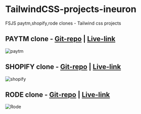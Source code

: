 # TailwindCSS-projects-ineuron
FSJS paytm,shopify,rode clones - Tailwind css projects

## PAYTM clone - [Git-repo](https://github.com/bvrevanth/Paytm-clone-tailwindCSS.git) | [Live-link](https://paytm-clone-tailwind-css-puce.vercel.app/)
![paytm](https://lh3.googleusercontent.com/ngF8BeRVOHykBNjHSQA_R43KQOz5085tUEYvK6GEmtK0qfZtaT1s-al19niy1ljxR9eZRtAWZKr5BJNYfQN9UI-DTs1PILlJFK8PoKz8_n248r97ksTzKwvZ-_WeWdA5zayO25cI913CMzOz9m3s8QrJe5HWQJpbjHoqfF9z8hZzU7Hu46wz8Gh99NekVIIYnrg3aBMof_z_0zqPyHMRRpz8SuAXgzAwwyKgxuZI5RJdJEvKB2To09gYhAXsP27j5kqvofIjx-sz1JUuibRLbOfhbFxT77LX8gde-1KT5z4UgBljm3jhKl1JYzeQbNNdGg-5O7bmQsFeJkxPF-beCa8M13NDtaMuwgWAd7j3ZCBFV3SfGByMF-RCDoi1bLbczj5TtEgD_exsf0ir0H7lmzRzMJRRgLNDE0E9i27tcMM97q_GIInYyp7JRcOUbWA12iKHf-sNKFjUZw6LdCUJpN4Tmp1AyX-_s_462Rln6JXAfgqOUMlN4whpihAzF3MgCYDmWihpen9WXBs6951zxHkwsFXqlM7e5rDffxdDialuBvY6Pv6gbee0LkcDXyJWc5A98Zlw6GgCebJPjCILHbIJ-8P7K7__2Cb0u3rzRf5XefhvDW2m4DApZzoYYbe-_dfsFnLv8NIEdEP7TYJLAYhC6b_nGKpCcQ98YXobNxBIBVfjLMdH4I8W0nb6O1DsUYlmvCnvdrMctOdoQJDQjSWg1m37iGLzXIA1rKeGY5ES5RU18LZLWGC85JXabF9Ad35R3spvtj-0E1bj8ZHp9v-HbecQN5gNJDvv9Rm4APTGYHZ9MQJpYJjOlV2PGcOifC6mbpcWLD4OxnFEJzBcg3kgcY9siHTI4I-GgTux8u7q4Mpb_Oj8aNA9ZA6rPo82P7vl6-ypvZTBBwM86-uQcNfkknMpdkqI_Akr-dI3fn1gxw7S=w1280-h720-no?authuser=0)


## SHOPIFY clone - [Git-repo](https://github.com/bvrevanth/Shopify-clone-TailwindCSS.git) | [Live-link](https://shopify-clone-tailwind-css.vercel.app/)
![shopify](https://lh3.googleusercontent.com/DtkWXHFtzjAWFva2XVrIklj7XQTMyOU8aRHrqp6j_zWHI5uZb4I0SJzoHWCfd2ijxOtawbIM7io40zDatiIoZcNHrtWd74TFHNp9LPEqqe4oETwPP5y9TPxS82OlGDGYgn3Ox2Mcjt-9AqpDuT9QEsZZibchwfOMRdrgAsenZLLdAkH4DIWC5NUW2jcEWfgpB-nkPmTMBQtIh6rRBOMbX-wQ6klKnhRv5GwD-i1nxVJbOjKzC9Eg5pkTjmIdJhELiS8w3OSThaafSr-3G55I50G2YE9g6_24ZwSteAjuEsdY43Qhj4symeFL9KhT165GnodVC9LaM3myHdarGBt6DzhrocsYRTLiNEa8fWHvbvRePea52g8Uwdag3XCTpsmnezE3T5mldsJLNr5wqIAnqneP3Yhei39kxNVyEElp7Nw4v3dwQ5IFkq8tHO5LuZ9PQHa9EvcgLrTT7muEgyU2SCnhbmqBtqDvUrqZhjW81QUq9xfQWpFJKlcZDpYa97USS4pVXy5SWxF-NBh58FBC2ruSltjHIQOMnqLF4A-KiePEV4jv0lvRevwPWw9XwpAjy0LXe5ErPxKmB_QQx0KNJkTuUgi6YIsQSi_INmkTRSxeBan_ezkVEI5agGpEWFZ5x3FP9tUkEwsO8QeGq5C3YklH0zxepZ6rknA3kv3oPpGWPEHoMAyl0MlMbtlHXLX3OpeNgbn4eaBlIXcmiEC0g2OX6i81j2AekjYv0-U0DR0gGtVVpVcdQgNvGoiT1ZMKp6fp3AYMC8UnMEqvH1biYtQ7rQlC4-oKNGlXRMZr2d1qNy4ve69eVd9vvSXGZkrIDdt2W_3LItcy1-SYDClGL_8fDr3crdqJ4d_cnyqvfUqItopICS6mzOaR_LC4yWmYEtZRSCiW7BUDIOJ3TVY-bJWZQhOowA_aC11gmcOiZJ3CKS6n=w1280-h720-no?authuser=0)


## RODE clone - [Git-repo](https://github.com/bvrevanth/Rode-clone-TailwindCSS.git) | [Live-link](https://rode-clone-tailwind-css.vercel.app/)
![Rode](https://lh3.googleusercontent.com/4VJV13kn0phW5IajrddoBQqU4mQYuC9cnb4IqvrOjg8B5eIHmeA1PWttFw0a7bYuGjpGwgC2KILXUdiHGTuKADtmpfgwxwWoQEa9BXM2rkxRlyD-AxRvd9fsSNoBHbsW11iq8dGW2ZtOze1NSHTe8C4R50bLd4m-U3B53cnuL2a0-piT9C82pXiCeJJCmIb809fHDCc3JxKjbRUUu3ACD8lt_FXBK-58vQq71d9kBgE6NhVJxkqhrI5nyk5w-I4o25yiYp1XsOEilxwRF9o6iiC64IHjH-1nr_LP8mHiyhmcfsdxb1Hl53RxwjKrRv0AAvTOz82DXE5kfk8PEbjOYlRK_bl3wA_KiVAUwdsAHLbrYP9L4OF8iFhIQyVqlREHopojnFgJzM8UNh-SCyPYvtxjQs6ehCnysUyQ4-6PtJ1N-keo0xdjsVXpmT2Xmfq8OMUjta4mCKe6QmHd7WxpqFPqZfOsCFPcyLzm14HhTjn2YaBswRaZ8_2LphVRP1vAbAI4z5TinhgCbm0OTPe6Z3mcv7y0itaODJEh2gMHHOf6FC-Zof9PUp-9TLbeE_x7AeEMDxm9iLE75GAvUme4n9qWAJqvkN3ugnbdBoeC_vWZSGfeVarR6Ks76ppVBQXHK1Nzf38jwNh38OxAkN4OHsW8jWUe84CUfCN0W43oVlmZnewc-WITj8bNy23Xo-kfv48jgGaRaE-tESdBNWa2JKBi0OuXwAB_OvOH7EWb1kZ08-CQd4bnTNDGH4Nd2lv7vNv4l4VObywDgoXA75S3OvPyADyWkc2aAXmnX852xl35qAlZKUj00dqQ-N-9fuvK04bKC_3bwOKkkmT87b56tmbw8RxDx2Kd0hLXI28j0OCraVlXv7uyB-3i73OXFGPF7FuXVmBeG5N4SIuTmL4foAlcglM7zBlrTLGaRcl-ZUVWlkWh=w1280-h720-no?authuser=0)

